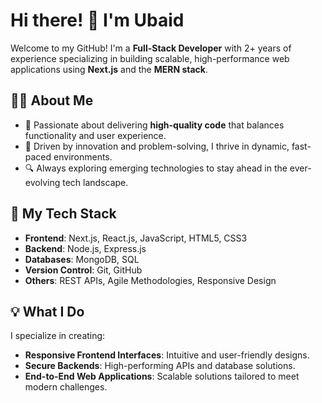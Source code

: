 # Hi there! 👋 I'm Ubaid

Welcome to my GitHub! I'm a **Full-Stack Developer** with 2+ years of experience specializing in building scalable, high-performance web applications using **Next.js** and the **MERN stack**.

## 👨‍💻 About Me
- 🌟 Passionate about delivering **high-quality code** that balances functionality and user experience.
- 🚀 Driven by innovation and problem-solving, I thrive in dynamic, fast-paced environments.
- 🔍 Always exploring emerging technologies to stay ahead in the ever-evolving tech landscape.

## 🔧 My Tech Stack
- **Frontend**: Next.js, React.js, JavaScript, HTML5, CSS3
- **Backend**: Node.js, Express.js
- **Databases**: MongoDB, SQL
- **Version Control**: Git, GitHub
- **Others**: REST APIs, Agile Methodologies, Responsive Design

## 💡 What I Do
I specialize in creating:
- **Responsive Frontend Interfaces**: Intuitive and user-friendly designs.
- **Secure Backends**: High-performing APIs and database solutions.
- **End-to-End Web Applications**: Scalable solutions tailored to meet modern challenges.
